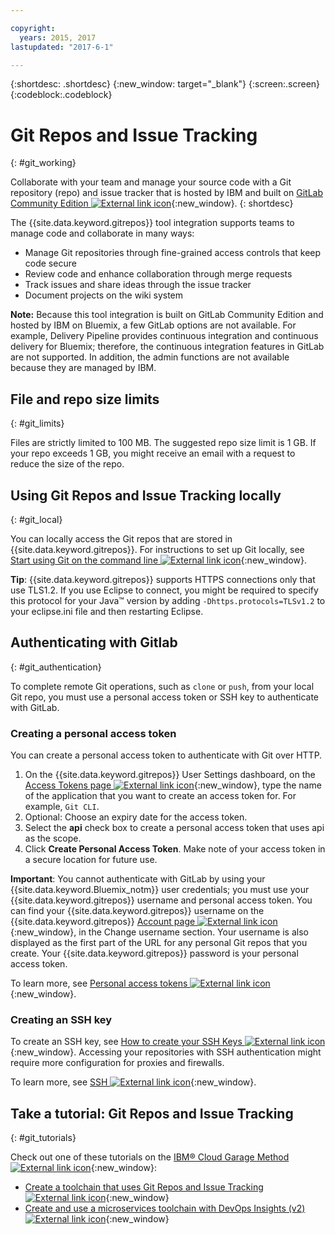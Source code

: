 ```yaml
---

copyright:
  years: 2015, 2017
lastupdated: "2017-6-1"

---
```


{:shortdesc: .shortdesc}
{:new_window: target="_blank"}
{:screen:.screen}
{:codeblock:.codeblock}

# Git Repos and Issue Tracking
{: #git_working}

Collaborate with your team and manage your source code with a Git repository (repo) and issue tracker that is hosted by IBM and built on [GitLab Community Edition ![External link icon](../../icons/launch-glyph.svg "External link icon")](https://about.gitlab.com/){:new_window}.
{: shortdesc}

The {{site.data.keyword.gitrepos}} tool integration supports teams to manage code and collaborate in many ways:
   * Manage Git repositories through fine-grained access controls that keep code secure
   * Review code and enhance collaboration through merge requests
   * Track issues and share ideas through the issue tracker
   * Document projects on the wiki system

**Note:** Because this tool integration is built on GitLab Community Edition and hosted by IBM on Bluemix, a few GitLab options are not available. For example, Delivery Pipeline provides continuous integration and continuous delivery for Bluemix; therefore, the continuous integration features in GitLab are not supported. In addition, the admin functions are not available because they are managed by IBM.

## File and repo size limits
{: #git_limits}

Files are strictly limited to 100 MB. The suggested repo size limit is 1 GB. If your repo exceeds 1 GB, you might receive an email with a request to reduce the size of the repo.

## Using Git Repos and Issue Tracking locally
{: #git_local}

You can locally access the Git repos that are stored in {{site.data.keyword.gitrepos}}. For instructions to set up Git locally, see [Start using Git on the command line ![External link icon](../../icons/launch-glyph.svg "External link icon")](https://git.ng.bluemix.net/help/gitlab-basics/start-using-git){:new_window}.

**Tip**: {{site.data.keyword.gitrepos}} supports HTTPS connections only that use TLS1.2. If you use Eclipse to connect, you might be required to specify this protocol for your Java&trade; version by adding `-Dhttps.protocols=TLSv1.2` to your eclipse.ini file and then restarting Eclipse.

## Authenticating with Gitlab  
{: #git_authentication}

To complete remote Git operations, such as `clone` or `push`, from your local Git repo, you must use a personal access token or SSH key to authenticate with GitLab.

### Creating a personal access token  
You can create a personal access token to authenticate with Git over HTTP.

1. On the {{site.data.keyword.gitrepos}} User Settings dashboard, on the [Access Tokens page ![External link icon](../../icons/launch-glyph.svg "External link icon")](https://git.ng.bluemix.net/profile/personal_access_tokens?cm_sp=dw-bluemix-_-nospace-_-answers){:new_window}, type the name of the application that you want to create an access token for. For example, `Git CLI`.
1. Optional: Choose an expiry date for the access token.
1. Select the **api** check box to create a personal access token that uses api as the scope.
1. Click **Create Personal Access Token**. Make note of your access token in a secure location for future use.

**Important**: You cannot authenticate with GitLab by using your {{site.data.keyword.Bluemix_notm}} user credentials; you must use your {{site.data.keyword.gitrepos}} username and personal access token. You can find your {{site.data.keyword.gitrepos}} username on the {{site.data.keyword.gitrepos}} [Account page ![External link icon](../../icons/launch-glyph.svg "External link icon")](https://git.ng.bluemix.net/profile/account?cm_sp=dw-bluemix-_-nospace-_-answers){:new_window}, in the Change username section. Your username is also displayed as the first part of the URL for any personal Git repos that you create. Your {{site.data.keyword.gitrepos}} password is your personal access token.

To learn more, see [Personal access tokens ![External link icon](../../icons/launch-glyph.svg "External link icon")](https://git.ng.bluemix.net/help/api/README.html#personal-access-tokens){:new_window}.

### Creating an SSH key  
To create an SSH key, see [How to create your SSH Keys ![External link icon](../../icons/launch-glyph.svg "External link icon")](https://git.ng.bluemix.net/help/gitlab-basics/create-your-ssh-keys){:new_window}. Accessing your repositories with SSH authentication might require more configuration for proxies and firewalls.

To learn more, see [SSH ![External link icon](../../icons/launch-glyph.svg "External link icon")](https://git.ng.bluemix.net/help/ssh/README){:new_window}.

## Take a tutorial: Git Repos and Issue Tracking
{: #git_tutorials}

Check out one of these tutorials on the [IBM&reg; Cloud Garage Method ![External link icon](../../icons/launch-glyph.svg "External link icon")](https://www.ibm.com/devops/method){:new_window}:
  * [Create a toolchain that uses Git Repos and Issue Tracking ![External link icon](../../icons/launch-glyph.svg "External link icon")](https://www.ibm.com/devops/method/tutorials/tutorial_toolchain_cfv2){:new_window}
  * [Create and use a microservices toolchain with DevOps Insights (v2) ![External link icon](../../icons/launch-glyph.svg "External link icon")](https://www.ibm.com/devops/method/tutorials/tutorial_toolchain_microservices_cd){:new_window}
